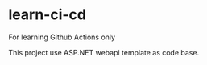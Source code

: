 # learn-ci-cd
For learning Github Actions only

This project use ASP.NET webapi template as code base.
